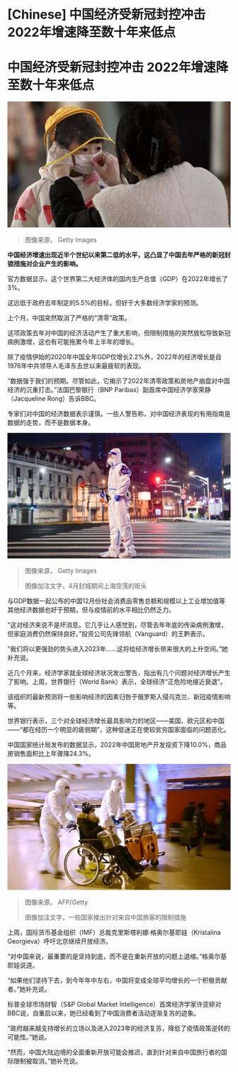 # [Chinese] 中国经济受新冠封控冲击 2022年增速降至数十年来低点

#  中国经济受新冠封控冲击 2022年增速降至数十年来低点


![中国新冠疫情重创经济增长](_128321481_92d75761-8242-4958-888d-2d12ed379139.jpg)

> 图像来源，  Getty Images

**中国经济增速出现近半个世纪以来第二低的水平，这凸显了中国去年严格的新冠封锁措施对企业产生的影响。**

官方数据显示，这个世界第二大经济体的国内生产总值（GDP）在2022年增长了3%。

这远低于政府去年制定的5.5%的目标，但好于大多数经济学家的预测。

上个月，中国突然取消了严格的“清零”政策。

这项政策去年对中国的经济活动产生了重大影响，但限制措施的突然放松导致新冠病例激增，这也有可能拖累今年上半年的增长。

除了疫情伊始的2020年中国全年GDP仅增长2.2%外，2022年的经济增长是自1976年中共领导人毛泽东去世以来最疲软的表现。

“数据强于我们的预期。尽管如此，它揭示了2022年清零政策和房地产崩盘对中国经济的沉重打击。”法国巴黎银行（BNP Paribas）副首席中国经济学家荣静（Jacqueline Rong）告诉BBC。

专家们对中国的经济数据表示谨慎。一些人警告称，对中国经济表现的有用指南是数据的走势，而不是数据本身。

![4月封城期间上海空荡的街头。](_128321485_3dac5aa9-df18-4541-ab4b-fce96c7a736f.jpg)

> 图像来源，  Getty Images
>
> 图像加注文字，4月封城期间上海空荡的街头

与GDP数据一起公布的中国12月份社会消费品零售总额和规模以上工业增加值等其他经济数据也好于预期，但与疫情前的水平相比仍然乏力。

“这对经济来说不是坏消息。它几乎让人感觉到，尽管去年年底的传染病例激增，但家庭消费仍然保持良好。”投资公司先锋领航（Vanguard）的王黔表示。

“我们将以更强劲的势头进入2023年……这将给经济增长带来很大的上升空间。”她补充说。

近几个月来，经济学家就全球经济状况发出警告，指出有几个问题对经济增长产生了影响。上周，世界银行（World Bank）表示，全球经济“正危险地接近衰退”。

该组织的最新预测将一些影响经济的因素归咎于俄罗斯入侵乌克兰、新冠疫情影响等。

世界银行表示，三个对全球经济增长最具影响力的地区——美国、欧元区和中国——“都在经历一个明显的疲弱期”，这种低迷正在使较贫穷国家面临的问题恶化。

中国国家统计局发布的数据显示，2022年中国房地产开发投资下降10.0%，商品房销售面积比上年骤降24.3%。

![中国旅客抵达罗马机场](_128321483_32175463-73f5-437b-9476-621721e2b9da.jpg)

> 图像来源，  AFP/Getty
>
> 图像加注文字，一些国家推出针对来自中国旅客的限制措施

上周，国际货币基金组织（IMF）总裁克里斯塔利娜·格奥尔基耶娃（Kristalina Georgieva）呼吁北京继续开放经济。

“对中国来说，最重要的是坚持到底，而不是在重新开放的问题上退缩。”格奥尔基耶娃说道。

“如果他们坚持下去，到今年年中左右，中国将变成全球平均增长的一个积极贡献者。”她补充说。

标普全球市场财智（S&P Global Market Intelligence）首席经济学家许亚婷对BBC说，自重启以来，她已经看到了中国消费者活动逐渐复苏的迹象。

“政府越来越支持增长的立场以及进入2023年的经济复苏，降低了疫情政策逆转的可能性。”她说。

“然而，中国大陆边境的全面重新开放可能会推迟，直到针对来自中国旅行者的国际限制被取消。”她补充说。



